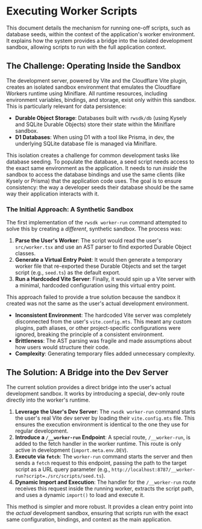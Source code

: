 # Executing Worker Scripts

This document details the mechanism for running one-off scripts, such as database seeds, within the context of the application's worker environment. It explains how the system provides a bridge into the isolated development sandbox, allowing scripts to run with the full application context.

## The Challenge: Operating Inside the Sandbox

The development server, powered by Vite and the Cloudflare Vite plugin, creates an isolated sandbox environment that emulates the Cloudflare Workers runtime using Miniflare. All runtime resources, including environment variables, bindings, and storage, exist only within this sandbox. This is particularly relevant for data persistence:

-   **Durable Object Storage**: Databases built with `rwsdk/db` (using Kysely and SQLite Durable Objects) store their state within the Miniflare sandbox.
-   **D1 Databases**: When using D1 with a tool like Prisma, in dev, the underlying SQLite database file is managed via Miniflare.

This isolation creates a challenge for common development tasks like database seeding. To populate the database, a seed script needs access to the exact same environment as the application. It needs to run *inside* the sandbox to access the database bindings and use the same clients (like Kysely or Prisma) that the application code uses. The goal is to ensure consistency: the way a developer seeds their database should be the same way their application interacts with it.

### The Initial Approach: A Synthetic Sandbox

The first implementation of the `rwsdk worker-run` command attempted to solve this by creating a *different*, synthetic sandbox. The process was:

1.  **Parse the User's Worker**: The script would read the user's `src/worker.tsx` and use an AST parser to find exported Durable Object classes.
2.  **Generate a Virtual Entry Point**: It would then generate a temporary worker file that re-exported these Durable Objects and set the target script (e.g., `seed.ts`) as the default export.
3.  **Run a Hardcoded Vite Server**: Finally, it would spin up a Vite server with a minimal, hardcoded configuration using this virtual entry point.

This approach failed to provide a true solution because the sandbox it created was not the same as the user's actual development environment.

-   **Inconsistent Environment**: The hardcoded Vite server was completely disconnected from the user's `vite.config.mts`. This meant any custom plugins, path aliases, or other project-specific configurations were ignored, breaking the principle of a consistent environment.
-   **Brittleness**: The AST parsing was fragile and made assumptions about how users would structure their code.
-   **Complexity**: Generating temporary files added unnecessary complexity.

## The Solution: A Bridge into the Dev Server

The current solution provides a direct bridge into the user's actual development sandbox. It works by introducing a special, dev-only route directly into the worker's runtime.

1.  **Leverage the User's Dev Server**: The `rwsdk worker-run` command starts the user's real Vite dev server by loading their `vite.config.mts` file. This ensures the execution environment is identical to the one they use for regular development.
2.  **Introduce a `/__worker-run` Endpoint**: A special route, `/__worker-run`, is added to the fetch handler in the worker runtime. This route is only active in development (`import.meta.env.DEV`).
3.  **Execute via `fetch`**: The `worker-run` command starts the server and then sends a `fetch` request to this endpoint, passing the path to the target script as a URL query parameter (e.g., `http://localhost:8787/__worker-run?script=./src/scripts/seed.ts`).
4.  **Dynamic Import and Execution**: The handler for the `/__worker-run` route receives this request inside the running worker, extracts the script path, and uses a dynamic `import()` to load and execute it.

This method is simpler and more robust. It provides a clean entry point into the *actual* development sandbox, ensuring that scripts run with the exact same configuration, bindings, and context as the main application.
